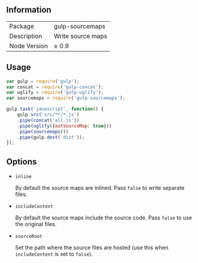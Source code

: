## Information

<table>
<tr>
<td>Package</td><td>gulp-sourcemaps</td>
</tr>
<tr>
<td>Description</td>
<td>Write source maps</td>
</tr>
<tr>
<td>Node Version</td>
<td>≥ 0.9</td>
</tr>
</table>

## Usage

```javascript
var gulp = require('gulp');
var concat = require('gulp-concat');
var uglify = require('gulp-uglify');
var sourcemaps = require('gulp-sourcemaps');

gulp.task('javascript', function() {
	gulp.src('src/**/*.js')
	.pipe(concat('all.js'))
	.pipe(uglify({outSourceMap: true}))
	.pipe(sourcemaps())
	.pipe(gulp.dest('dist'));
});
```

## Options

- `inline`

	By default the source maps are inlined. Pass `false` to write separate files.

- `includeContent`

	By default the source maps include the source code. Pass `false` to use the original files.

- `sourceRoot`

	Set the path where the source files are hosted (use this when `includeContent` is set to `false`).